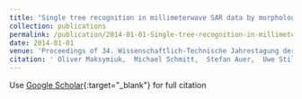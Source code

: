 ```yaml
---
title: "Single tree recognition in millimeterwave SAR data by morphological attribute filters"
collection: publications
permalink: /publication/2014-01-01-Single-tree-recognition-in-millimeterwave-SAR-data-by-morphological-attribute-filters
date: 2014-01-01
venue: 'Proceedings of 34. Wissenschaftlich-Technische Jahrestagung der DGPF'
citation: ' Oliver Maksymiuk,  Michael Schmitt,  Stefan Auer,  Uwe Stilla, &quot;Single tree recognition in millimeterwave SAR data by morphological attribute filters.&quot; Proceedings of 34. Wissenschaftlich-Technische Jahrestagung der DGPF, 2014.'
---
```

Use [Google Scholar](https://scholar.google.com/scholar?q=Single+tree+recognition+in+millimeterwave+SAR+data+by+morphological+attribute+filters){:target="_blank"} for full citation